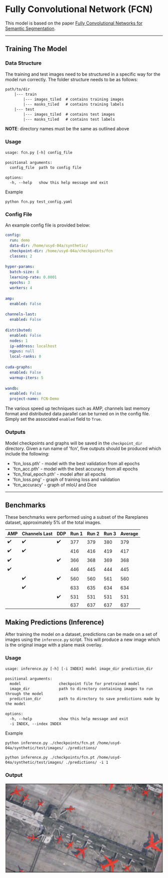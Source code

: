 # Fully Convolutional Network (FCN)
This model is based on the paper
[Fully Convolutional Networks for Semantic Segmentation](https://arxiv.org/abs/1411.4038).

---

## Training The Model

### Data Structure
The training and test images need to be structured in a specific way for the model run correctly.
The folder structure needs to be as follows:
```text
path/to/dir
    |--- train
        |--- images_tiled  # contains training images
        |--- masks_tiled   # contains training labels
    |--- test
        |--- images_tiled  # contains test images
        |--- masks_tiled   # contains test labels
```
**NOTE**: directory names must be the same as outlined above

### Usage
```commandline
usage: fcn.py [-h] config_file

positional arguments:
  config_file  path to config file

options:
  -h, --help   show this help message and exit
```

Example
```commandline
python fcn.py test_config.yaml
```

### Config File
An example config file is provided below:

```yaml
config:
  run: demo
  data-dir: /home/usyd-04a/synthetic/
  checkpoint-dir: /home/usyd-04a/checkpoints/fcn
  classes: 2

hyper-params:
  batch-size: 8
  learning-rate: 0.0001
  epochs: 3
  workers: 4

amp:
  enabled: False

channels-last:
  enabled: False

distributed:
  enabled: False
  nodes: 1
  ip-address: localhost
  ngpus: null
  local-ranks: 0

cuda-graphs:
  enabled: False
  warmup-iters: 5

wandb:
  enabled: False
  project-name: FCN-Demo
```

The various speed up techniques such as AMP, channels last memory format and distributed data parallel can be turned on in the config file. Simply set
the associated `enabled` field to `True`.

### Outputs
Model checkpoints and graphs will be saved in the `checkpoint_dir` directory. Given a run name of 'fcn', five outputs should be produced which include
the following:

* 'fcn_loss.pth' - model with the best validation from all epochs
* 'fcn_acc.pth' - model with the best accuracy from all epochs
* 'fcn_final_epoch.pth' - model after all epochs
* 'fcn_loss.png' - graph of training loss and validation
* 'fcn_accuracy' - graph of mIoU and Dice

---

## Benchmarks
These benchmarks were performed using a subset of the Rareplanes dataset, approximately 5% of the total images.

| AMP                | Channels Last      | DDP                | Run 1 | Run 2 | Run 3 | Average |
|--------------------|--------------------|--------------------|-------|-------|-------|---------|
| :heavy_check_mark: | :heavy_check_mark: | :heavy_check_mark: | 377   | 379   | 380   | 379     |
| :heavy_check_mark: | :heavy_check_mark: |                    | 416   | 416   | 419   | 417     |
| :heavy_check_mark: |                    | :heavy_check_mark: | 366   | 368   | 369   | 368     |
| :heavy_check_mark: |                    |                    | 446   | 445   | 444   | 445     |
|                    | :heavy_check_mark: | :heavy_check_mark: | 560   | 560   | 561   | 560     |
|                    | :heavy_check_mark: |                    | 633   | 635   | 634   | 634     |
|                    |                    | :heavy_check_mark: | 531   | 531   | 531   | 531     |
|                    |                    |                    | 637   | 637   | 637   | 637     |

## Making Predictions (Inference)
After training the model on a dataset, predictions can be made on a set of images using the `inference.py` script.
This will produce a new image which is the original image with a plane mask overlay.

### Usage
```commandline
usage: inference.py [-h] [-i INDEX] model image_dir prediction_dir

positional arguments:
  model                 checkpoint file for pretrained model
  image_dir             path to directory containing images to run through the model
  prediction_dir        path to directory to save predictions made by the model

options:
  -h, --help            show this help message and exit
  -i INDEX, --index INDEX
```
Example
```commandline
python inference.py ./checkpoints/fcn.pt /home/usyd-04a/synthetic/test/images/ ./predictions/
```
```commandline
python inference.py ./checkpoints/fcn.pt /home/usyd-04a/synthetic/test/images/ ./predictions/ -i 1
```

### Output
![Image](../assets/fcn_inference.png "FCN Prediction")